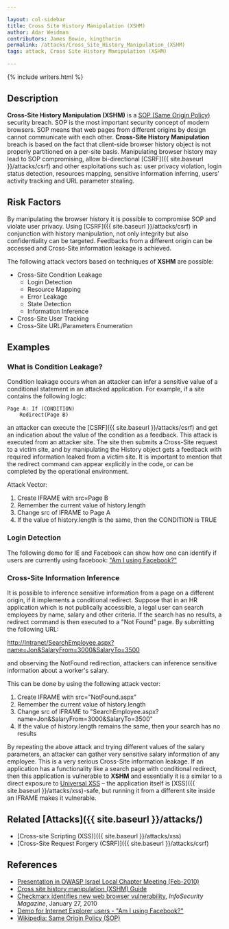 ```yaml
---

layout: col-sidebar
title: Cross Site History Manipulation (XSHM)
author: Adar Weidman
contributors: James Bowie, kingthorin
permalink: /attacks/Cross_Site_History_Manipulation_(XSHM)
tags: attack, Cross Site History Manipulation (XSHM)

---
```


{% include writers.html %}

## Description

**Cross-Site History Manipulation (XSHM)** is a [SOP (Same Origin
Policy)](http://en.wikipedia.org/wiki/Same_origin_policy) security
breach. SOP is the most important security concept of modern browsers.
SOP means that web pages from different origins by design cannot
communicate with each other. **Cross-Site History Manipulation** breach
is based on the fact that client-side browser history object is not
properly partitioned on a per-site basis. Manipulating browser history
may lead to SOP compromising, allow bi-directional
[CSRF]({{ site.baseurl }}/attacks/csrf) and other
exploitations such as: user privacy violation, login status detection,
resources mapping, sensitive information inferring, users’ activity
tracking and URL parameter stealing.

## Risk Factors

By manipulating the browser history it is possible to compromise SOP and
violate user privacy. Using [CSRF]({{ site.baseurl }}/attacks/csrf) in conjunction
with history manipulation, not only integrity but also confidentiality
can be targeted. Feedbacks from a different origin can be accessed and
Cross-Site information leakage is achieved.

The following attack vectors based on techniques of **XSHM** are
possible:

- Cross-Site Condition Leakage
    - Login Detection
    - Resource Mapping
    - Error Leakage
    - State Detection
    - Information Inference
- Cross-Site User Tracking
- Cross-Site URL/Parameters Enumeration

## Examples

### What is Condition Leakage?

Condition leakage occurs when an attacker can infer a sensitive value of
a conditional statement in an attacked application. For example, if a
site contains the following logic:

```
Page A: If (CONDITION)
    Redirect(Page B)
```

an attacker can execute the [CSRF]({{ site.baseurl }}/attacks/csrf) and get an
indication about the value of the condition as a feedback. This attack
is executed from an attacker site. The site then submits a Cross-Site
request to a victim site, and by manipulating the History object gets a
feedback with required information leaked from a victim site. It is
important to mention that the redirect command can appear explicitly in
the code, or can be completed by the operational environment.

Attack Vector:

1. Create IFRAME with src=Page B
2. Remember the current value of history.length
3. Change src of IFRAME to Page A
4. If the value of history.length is the same, then the CONDITION is TRUE

### Login Detection

The following demo for IE and Facebook can show how one can identify if
users are currently using facebook: ["Am I using
Facebook?"](http://www.checkmarx.com/Demo/XSHM.aspx)

### Cross-Site Information Inference

It is possible to inference sensitive information from a page on a
different origin, if it implements a conditional redirect. Suppose that
in an HR application which is not publically accessible, a legal user
can search employees by name, salary and other criteria. If the search
has no results, a redirect command is then executed to a "Not Found"
page. By submitting the following URL:

<http://Intranet/SearchEmployee.aspx?name=Jon&SalaryFrom=3000&SalaryTo=3500>

and observing the NotFound redirection, attackers can inference
sensitive information about a worker's salary.

This can be done by using the following attack vector:

1. Create IFRAME with src="NotFound.aspx"
2. Remember the current value of history.length
3. Change src of IFRAME to "SearchEmployee.aspx?name=Jon\&SalaryFrom=3000\&SalaryTo=3500"
4. If the value of history.length remains the same, then your search has no results

By repeating the above attack and trying different values of the salary
parameters, an attacker can gather very sensitive salary information of
any employee. This is a very serious Cross-Site information leakage. If
an application has a functionality like a search page with conditional
redirect, then this application is vulnerable to **XSHM** and
essentially it is a similar to a direct exposure to [Universal
XSS](https://owasp.org/www-pdf-archive//OWASP_IL_The_Universal_XSS_PDF_Vulnerability.pdf)
– the application itself is
[XSS]({{ site.baseurl }}/attacks/xss)-safe, but running it from
a different site inside an IFRAME makes it vulnerable.

## Related [Attacks]({{ site.baseurl }}/attacks/)

- [Cross-site Scripting (XSS)]({{ site.baseurl }}/attacks/xss)
- [Cross-Site Request Forgery (CSRF)]({{ site.baseurl }}/attacks/csrf)

## References

- [Presentation in OWASP Israel Local Chapter Meeting
  (Feb-2010)](OWASP_Israel_2010_02#19:10_-_19:40.C2.A0:_XSHM_-_Cross_Site_History_Manipulation "wikilink")
- [Cross site history manipulation (XSHM)
  Guide](https://www.checkmarx.com/wp-content/uploads/2012/07/XSHM-Cross-site-history-manipulation.pdf)
- [Checkmarx identifies new web browser
  vulnerability](http://www.infosecurity-magazine.com/view/6828/checkmarx-identifies-new-web-browser-vulnerability/),
  *InfoSecurity Magazine*, January 27, 2010
- [Demo for Internet Explorer users - "Am I using
  Facebook?"](http://www.checkmarx.com/Demo/XSHM.aspx)
- [Wikipedia: Same Origin Policy
  (SOP)](http://en.wikipedia.org/wiki/Same_origin_policy)
